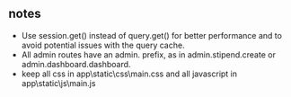 
## notes
- Use session.get() instead of query.get() for better performance and to avoid potential issues with the query cache.
- All admin routes have an admin. prefix, as in admin.stipend.create or admin.dashboard.dashboard.
- keep all css in app\static\css\main.css and all javascript in app\static\js\main.js